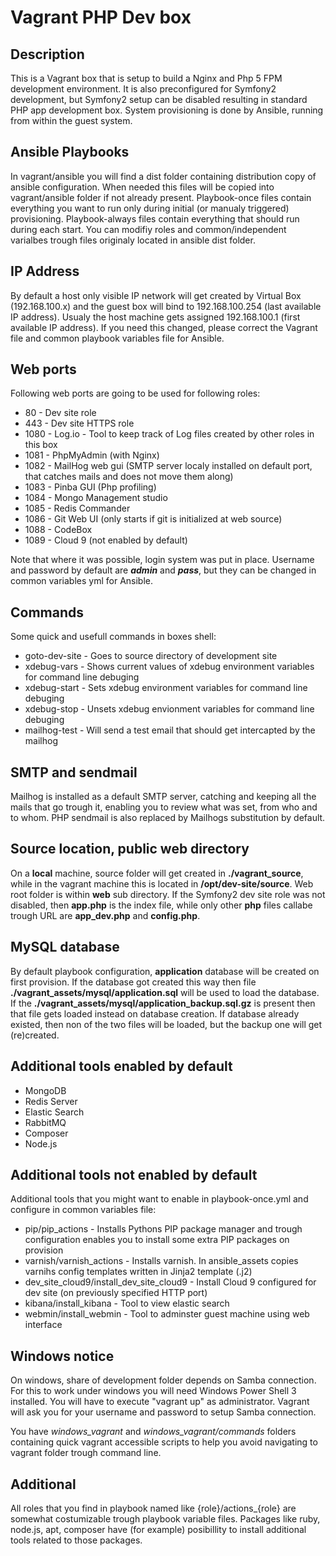 Vagrant PHP Dev box
===================

Description
-----------

This is a Vagrant box that is setup to build a Nginx and Php 5 FPM development environment. It is also preconfigured for Symfony2 development, but Symfony2 setup can be disabled resulting in standard PHP app development box. System provisioning is done by Ansible, running from within the guest system.

Ansible Playbooks
-----------------
In vagrant/ansible you will find a dist folder containing distribution copy of ansible configuration. When needed this files will be copied into vagrant/ansible folder if not already present. Playbook-once files contain everything you want to run only during initial (or manualy triggered) provisioning. Playbook-always files contain everything that should run during each start. You can modifiy roles and common/independent varialbes trough files originaly located in ansible dist folder.

IP Address
----------
By default a host only visible IP network will get created by Virtual Box (192.168.100.x) and the guest box will bind to 192.168.100.254 (last available IP address). Usualy the host machine gets assigned 192.168.100.1 (first available IP address). If you need this changed, please correct the Vagrant file and common playbook variables file for Ansible.

Web ports
---------
Following web ports are going to be used for following roles:

- 80 - Dev site role
- 443 - Dev site HTTPS role
- 1080 - Log.io - Tool to keep track of Log files created by other roles in this box
- 1081 - PhpMyAdmin (with Nginx)
- 1082 - MailHog web gui (SMTP server localy installed on default port, that catches mails and does not move them along)
- 1083 - Pinba GUI (Php profiling)
- 1084 - Mongo Management studio
- 1085 - Redis Commander
- 1086 - Git Web UI (only starts if git is initialized at web source)
- 1088 - CodeBox
- 1089 - Cloud 9 (not enabled by default)

Note that where it was possible, login system was put in place. Username and password by default are ***admin*** and ***pass***, but they can be changed in common variables yml for Ansible.

Commands
--------
Some quick and usefull commands in boxes shell:
- goto-dev-site - Goes to source directory of development site
- xdebug-vars - Shows current values of xdebug environment variables for command line debuging
- xdebug-start - Sets xdebug environment variables for command line debuging
- xdebug-stop - Unsets xdebug envionment variables for command line debuging
- mailhog-test - Will send a test email that should get intercapted by the mailhog

SMTP and sendmail
-----------------
Mailhog is installed as a default SMTP server, catching and keeping all the mails that go trough it, enabling you to review what was set, from who and to whom. PHP sendmail is also replaced by Mailhogs substitution by default.

Source location, public web directory
-------------------------------------
On a **local** machine, source folder will get created in **./vagrant_source**, while in the vagrant machine this is located in **/opt/dev-site/source**. Web root folder is within **web** sub directory. If the Symfony2 dev site role was not disabled, then **app.php** is the index file, while only other **php** files callabe trough URL are **app_dev.php** and **config.php**.

MySQL database
--------------
By default playbook configuration, **application** database will be created on first provision. If the database got created this way then file **./vagrant_assets/mysql/application.sql** will be used to load the database. If the **./vagrant_assets/mysql/application_backup.sql.gz** is present then that file gets loaded instead on database creation. If database already existed, then non of the two files will be loaded, but the backup one will get (re)created.

Additional tools enabled by default
-----------------------------------
- MongoDB
- Redis Server
- Elastic Search
- RabbitMQ
- Composer
- Node.js

Additional tools not enabled by default
---------------------------------------
Additional tools that you might want to enable in playbook-once.yml and configure in common variables file:
- pip/pip_actions - Installs Pythons PIP package manager and trough configuration enables you to install some extra PIP packages on provision
- varnish/varnish_actions - Installs varnish. In ansible_assets copies varnihs config templates written in Jinja2 template (.j2)
- dev_site_cloud9/install_dev_site_cloud9 - Install Cloud 9 configured for dev site (on previously specified HTTP port)
- kibana/install_kibana - Tool to view elastic search
- webmin/install_webmin - Tool to adminster guest machine using web interface


Windows notice
--------------
On windows, share of development folder depends on Samba connection. For this to work under windows you will need Windows Power Shell 3 installed.
You will have to execute "vagrant up" as administrator. Vagrant will ask you for your username and password to setup Samba connection.

You have *windows_vagrant* and *windows_vagrant/commands* folders containing quick vagrant accessible scripts to help you avoid navigating to vagrant folder trough command line.

Additional
----------
All roles that you find in playbook named like {role}/actions_{role} are somewhat costumizable trough playbook variable files. Packages like ruby, node.js, apt, composer have (for example) posibillity to install additional tools related to those packages.